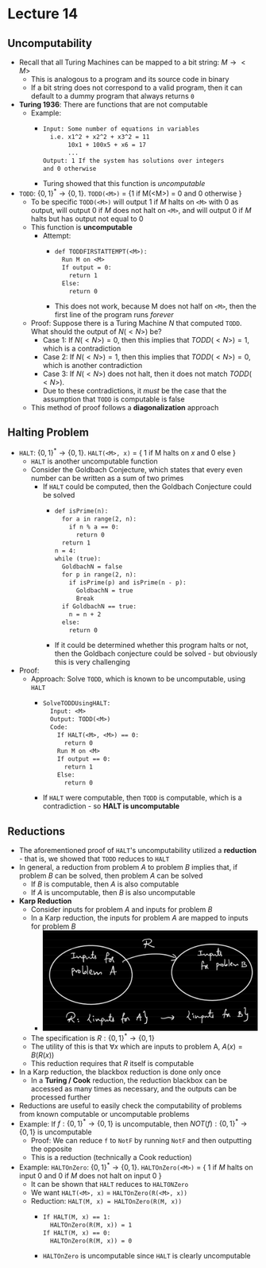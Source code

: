 # Lecture 14
## Uncomputability
- Recall that all Turing Machines can be mapped to a bit string: $M \rightarrow <M>$
  - This is analogous to a program and its source code in binary
  - If a bit string does not correspond to a valid program, then it can default to a dummy program that always returns `0`
- **Turing 1936**: There are functions that are not computable
  - Example:
    -     Input: Some number of equations in variables
            i.e. x1^2 + x2^2 + x3^2 = 11
                 10x1 + 100x5 + x6 = 17
                 ...
          Output: 1 If the system has solutions over integers 
          and 0 otherwise
    - Turing showed that this function is *uncomputable*
- `TODD`: $\{0, 1\}^* \rightarrow \{0, 1\}$. `TODD(<M>)` = $\{1$ if M(\<M\>) = 0 and $0$ otherwise $\}$
  - To be specific `TODD(<M>)` will output 1 if $M$ halts on `<M>` with 0 as output, will output 0 if $M$ does not halt on `<M>`, and will output 0 if $M$ halts but has output not equal to 0
  - This function is **uncomputable**
    - Attempt:
      -     def TODDFIRSTATTEMPT(<M>):
              Run M on <M>
              If output = 0:
                return 1
              Else:
                return 0
      - This does not work, because M does not half on `<M>`, then the first line of the program runs *forever*
  - Proof: Suppose there is a Turing Machine $N$ that computed `TODD`. What should the output of $N(<N>)$ be?
    - Case 1: If $N(<N>) = 0$, then this implies that $TODD(<N>) = 1$, which is a contradiction
    - Case 2: If $N(<N>) = 1$, then this implies that $TODD(<N>) = 0$, which is another contradiction
    - Case 3: If $N(<N>)$ does not halt, then it does not match $TODD(<N>)$. 
    - Due to these contradictions, it *must* be the case that the assumption that `TODD` is computable is false
  - This method of proof follows a **diagonalization** approach
## Halting Problem
- `HALT`: $\{0, 1\}^* \rightarrow \{0, 1\}$. `HALT(<M>, x)` = $\{$ $1$ if M halts on $x$ and $0$ else $\}$
  - `HALT` is another uncomputable function
  - Consider the Goldbach Conjecture, which states that every even number can be written as a sum of two primes
    - If `HALT` could be computed, then the Goldbach Conjecture could be solved
      -     def isPrime(n):
              for a in range(2, n):
                if n % a == 0:
                  return 0
              return 1
            n = 4:
            while (true):
              GoldbachN = false
              for p in range(2, n):
                if isPrime(p) and isPrime(n - p):
                  GoldbachN = true
                  Break
              if GoldbachN == true:
                n = n + 2
              else:
                return 0
      - If it could be determined whether this program halts or not, then the Goldbach conjecture could be solved - but obviously this is very challenging
- Proof:
  - Approach: Solve `TODD`, which is known to be uncomputable, using `HALT`
    -     SolveTODDUsingHALT:
            Input: <M>
            Output: TODD(<M>)
            Code:
              If HALT(<M>, <M>) == 0:
                return 0
              Run M on <M>
              If output == 0:
                return 1
              Else:
                return 0
    - If `HALT` were computable, then `TODD` is computable, which is a contradiction - so **HALT is uncomputable**
## Reductions
- The aforementioned proof of `HALT`'s uncomputability utilized a **reduction** - that is, we showed that `TODD` reduces to `HALT`
- In general, a reduction from problem $A$ to problem $B$ implies that, if problem $B$ can be solved, then problem $A$ can be solved
  - If $B$ is computable, then $A$ is also computable
  - If $A$ is uncomputable, then $B$ is also uncomputable
- **Karp Reduction**
  - Consider inputs for problem $A$ and inputs for problem $B$
  - In a Karp reduction, the inputs for problem $A$ are mapped to inputs for problem $B$
    - ![Karp Reduction](./Images/Karp_Reduction.png)
  - The specification is $R: \{0, 1\}^* \rightarrow \{0, 1\}$
  - The utility of this is that $\forall x$ which are inputs to problem A, $A(x) = B(R(x))$
  - This reduction requires that $R$ itself is computable
- In a Karp reduction, the blackbox reduction is done only once
  - In a **Turing / Cook** reduction, the reduction blackbox can be accessed as many times as necessary, and the outputs can be processed further
- Reductions are useful to easily check the computability of problems from known computable or uncomputable problems
- Example: If $f: \{0, 1\}^* \rightarrow \{0, 1\}$ is uncomputable, then $NOT(f): \{0, 1\}^* \rightarrow \{0, 1\}$ is uncomputable
  - Proof: We can reduce `f` to `NotF` by running `NotF` and then outputting the opposite
  - This is a reduction (technically a Cook reduction)
- Example: `HALTOnZero`: $\{0, 1\}^* \rightarrow \{0, 1\}$. `HALTOnZero(<M>)` = $\{$ $1$ if $M$ halts on input $0$ and $0$ if $M$ does not halt on input $0$ $\}$
  - It can be shown that `HALT` reduces to `HALTONZero`
  - We want `HALT(<M>, x)` = `HALTOnZero(R(<M>, x))`
  - Reduction: `HALT(M, x) = HALTOnZero(R(M, x))`
    -     If HALT(M, x) == 1:
            HALTOnZero(R(M, x)) = 1
          If HALT(M, x) == 0:
            HALTOnZero(R(M, x)) = 0
    - `HALTOnZero` is uncomputable since `HALT` is clearly uncomputable